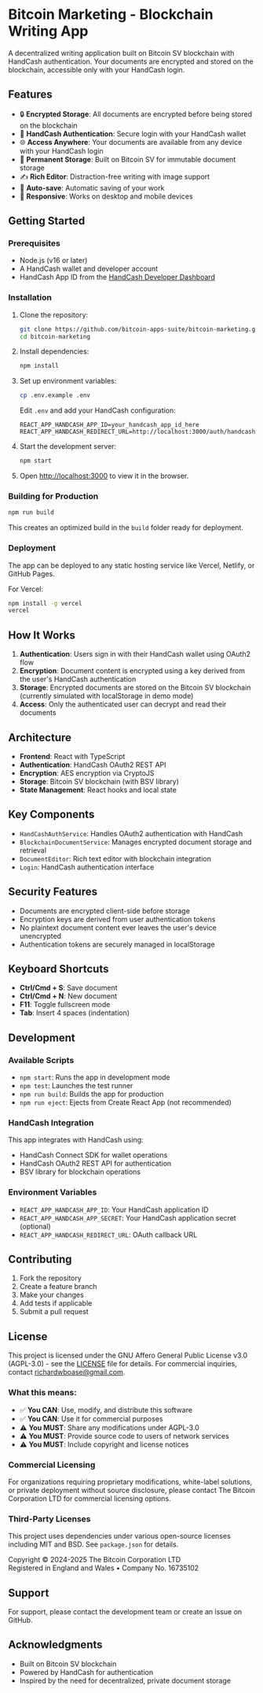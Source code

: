 # Bitcoin Marketing - Blockchain Writing App

A decentralized writing application built on Bitcoin SV blockchain with HandCash authentication. Your documents are encrypted and stored on the blockchain, accessible only with your HandCash login.

## Features

- 🔒 **Encrypted Storage**: All documents are encrypted before being stored on the blockchain
- 🔑 **HandCash Authentication**: Secure login with your HandCash wallet
- 🌐 **Access Anywhere**: Your documents are available from any device with your HandCash login
- 💎 **Permanent Storage**: Built on Bitcoin SV for immutable document storage
- ✍️ **Rich Editor**: Distraction-free writing with image support
- 💾 **Auto-save**: Automatic saving of your work
- 📱 **Responsive**: Works on desktop and mobile devices

## Getting Started

### Prerequisites

- Node.js (v16 or later)
- A HandCash wallet and developer account
- HandCash App ID from the [HandCash Developer Dashboard](https://app.handcash.io/developers)

### Installation

1. Clone the repository:
   ```bash
   git clone https://github.com/bitcoin-apps-suite/bitcoin-marketing.git
   cd bitcoin-marketing
   ```

2. Install dependencies:
   ```bash
   npm install
   ```

3. Set up environment variables:
   ```bash
   cp .env.example .env
   ```
   
   Edit `.env` and add your HandCash configuration:
   ```
   REACT_APP_HANDCASH_APP_ID=your_handcash_app_id_here
   REACT_APP_HANDCASH_REDIRECT_URL=http://localhost:3000/auth/handcash/callback
   ```

4. Start the development server:
   ```bash
   npm start
   ```

5. Open [http://localhost:3000](http://localhost:3000) to view it in the browser.

### Building for Production

```bash
npm run build
```

This creates an optimized build in the `build` folder ready for deployment.

### Deployment

The app can be deployed to any static hosting service like Vercel, Netlify, or GitHub Pages.

For Vercel:
```bash
npm install -g vercel
vercel
```

## How It Works

1. **Authentication**: Users sign in with their HandCash wallet using OAuth2 flow
2. **Encryption**: Document content is encrypted using a key derived from the user's HandCash authentication
3. **Storage**: Encrypted documents are stored on the Bitcoin SV blockchain (currently simulated with localStorage in demo mode)
4. **Access**: Only the authenticated user can decrypt and read their documents

## Architecture

- **Frontend**: React with TypeScript
- **Authentication**: HandCash OAuth2 REST API
- **Encryption**: AES encryption via CryptoJS
- **Storage**: Bitcoin SV blockchain (with BSV library)
- **State Management**: React hooks and local state

## Key Components

- `HandCashAuthService`: Handles OAuth2 authentication with HandCash
- `BlockchainDocumentService`: Manages encrypted document storage and retrieval
- `DocumentEditor`: Rich text editor with blockchain integration
- `Login`: HandCash authentication interface

## Security Features

- Documents are encrypted client-side before storage
- Encryption keys are derived from user authentication tokens
- No plaintext document content ever leaves the user's device unencrypted
- Authentication tokens are securely managed in localStorage

## Keyboard Shortcuts

- **Ctrl/Cmd + S**: Save document
- **Ctrl/Cmd + N**: New document
- **F11**: Toggle fullscreen mode
- **Tab**: Insert 4 spaces (indentation)

## Development

### Available Scripts

- `npm start`: Runs the app in development mode
- `npm test`: Launches the test runner
- `npm run build`: Builds the app for production
- `npm run eject`: Ejects from Create React App (not recommended)

### HandCash Integration

This app integrates with HandCash using:
- HandCash Connect SDK for wallet operations
- HandCash OAuth2 REST API for authentication
- BSV library for blockchain operations

### Environment Variables

- `REACT_APP_HANDCASH_APP_ID`: Your HandCash application ID
- `REACT_APP_HANDCASH_APP_SECRET`: Your HandCash application secret (optional)
- `REACT_APP_HANDCASH_REDIRECT_URL`: OAuth callback URL

## Contributing

1. Fork the repository
2. Create a feature branch
3. Make your changes
4. Add tests if applicable
5. Submit a pull request

## License

This project is licensed under the GNU Affero General Public License v3.0 (AGPL-3.0) - see the [LICENSE](LICENSE) file for details. For commercial inquiries, contact richardwboase@gmail.com.

### What this means:
- ✅ **You CAN**: Use, modify, and distribute this software
- ✅ **You CAN**: Use it for commercial purposes  
- ⚠️ **You MUST**: Share any modifications under AGPL-3.0
- ⚠️ **You MUST**: Provide source code to users of network services
- ⚠️ **You MUST**: Include copyright and license notices

### Commercial Licensing
For organizations requiring proprietary modifications, white-label solutions, or private deployment without source disclosure, please contact The Bitcoin Corporation LTD for commercial licensing options.

### Third-Party Licenses
This project uses dependencies under various open-source licenses including MIT and BSD. See `package.json` for details.

Copyright © 2024-2025 The Bitcoin Corporation LTD  
Registered in England and Wales • Company No. 16735102

## Support

For support, please contact the development team or create an issue on GitHub.

## Acknowledgments

- Built on Bitcoin SV blockchain
- Powered by HandCash for authentication
- Inspired by the need for decentralized, private document storage 